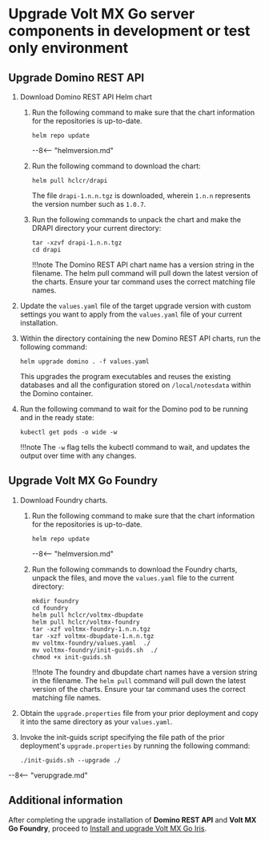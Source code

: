 # Upgrade Volt MX Go server components in development or test only environment


## Upgrade Domino REST API

1. Download Domino REST API Helm chart
    1. Run the following command to make sure that the chart information for the repositories is up-to-date. 

        ```
        helm repo update
        ```

        --8<-- "helmversion.md"
     
    2. Run the following command to download the chart:

        ```
        helm pull hclcr/drapi
        ```
        The file `drapi-1.n.n.tgz` is downloaded, wherein `1.n.n` represents the version number such as `1.0.7`.

    3. Run the following commands to unpack the chart and make the DRAPI directory your current directory:

        ```
        tar -xzvf drapi-1.n.n.tgz
        cd drapi
        ```
        !!!note
            The Domino REST API chart name has a version string in the filename. The helm pull command will pull down the latest version of the charts. Ensure your tar command uses the correct matching file names.

2. Update the `values.yaml` file of the target upgrade version with custom settings you want to apply from the `values.yaml` file of your current installation.
3. Within the directory containing the new Domino REST API charts, run the following command:

    ```
    helm upgrade domino . -f values.yaml
    ```

    This upgrades the program executables and reuses the existing databases and all the configuration stored on `/local/notesdata` within the Domino container.
    
4. Run the following command to wait for the Domino pod to be running and in the ready state:

    ```
    kubectl get pods -o wide -w
    ```

    !!!note
        The `-w` flag tells the kubectl command to wait, and updates the output over time with any changes.

## Upgrade Volt MX Go Foundry

1. Download Foundry charts.

    1. Run the following command to make sure that the chart information for the repositories is up-to-date.

        ```
        helm repo update
        ```

        --8<-- "helmversion.md"

    2. Run the following commands to download the Foundry charts, unpack the files, and move the `values.yaml` file to the current directory:

        ```
        mkdir foundry
        cd foundry
        helm pull hclcr/voltmx-dbupdate
        helm pull hclcr/voltmx-foundry
        tar -xzf voltmx-foundry-1.n.n.tgz
        tar -xzf voltmx-dbupdate-1.n.n.tgz
        mv voltmx-foundry/values.yaml  ./
        mv voltmx-foundry/init-guids.sh  ./
        chmod +x init-guids.sh
        ```

        !!!note
            The foundry and dbupdate chart names have a version string in the filename. The `helm pull` command will pull down the latest version of the charts. Ensure your tar command uses the correct matching file names.


2. Obtain the `upgrade.properties` file from your prior deployment and copy it into the same directory as your `values.yaml`.
3. Invoke the init-guids script specifying the file path of the prior deployment's `upgrade.properties` by running the following command:

    ```
    ./init-guids.sh --upgrade ./
    ```

--8<-- "verupgrade.md"

## Additional information

After completing the upgrade installation of **Domino REST API** and **Volt MX Go Foundry**, proceed to [Install and upgrade Volt MX Go Iris](installiris.md).
